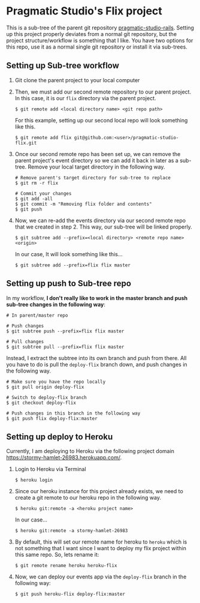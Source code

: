 # Pragmatic Studio's Flix project

This is a sub-tree of the parent git repository [pragmatic-studio-rails](https://github.com/tsoto111/pragmatic-studio-rails). Setting up this project properly deviates from a normal git repository, but the project structure/workflow is something that I like. You have two options for this repo, use it as a normal single git repository or install it via sub-trees.

## Setting up Sub-tree workflow
1. Git clone the parent project to your local computer

2. Then, we must add our second remote repository to our parent project. In this case, it is our `flix` directory via the parent project.

	`$ git remote add <local directory name> <git repo path>`

	For this example, setting up our second local repo will look something like this.
	
	`$ git remote add flix git@github.com:<user>/pragmatic-studio-flix.git`

3. Once our second remote repo has been set up, we can remove the parent project's event directory so we can add it back in later as a sub-tree. Remove your local target directory in the following way.

	```
	# Remove parent's target directory for sub-tree to replace
	$ git rm -r flix

	# Commit your changes
	$ git add -all
	$ git commit -m "Removing flix folder and contents"
	$ git push
	```

4. Now, we can re-add the events directory via our second remote repo that we created in step 2. This way, our sub-tree will be linked properly.

	`$ git subtree add --prefix=<local directory> <remote repo name> <origin>`

	In our case, It will look something like this...

	`$ git subtree add --prefix=flix flix master`

## Setting up push to Sub-tree repo

In my workflow, **I don't really like to work in the master branch and push sub-tree changes in the following way**: 

```
# In parent/master repo

# Push changes
$ git subtree push --prefix=flix flix master

# Pull changes
$ git subtree pull --prefix=flix flix master

``` 

Instead, I extract the subtree into its own branch and push from there. All you have to do is pull the `deploy-flix` branch down, and push changes in the following way.

```
# Make sure you have the repo locally
$ git pull origin deploy-flix

# Switch to deploy-flix branch
$ git checkout deploy-flix

# Push changes in this branch in the following way
$ git push flix deploy-flix:master
```

## Setting up deploy to Heroku

Currently, I am deploying to Heroku via the following project domain https://stormy-hamlet-26983.herokuapp.com/.

1. Login to Heroku via Terminal

	`$ heroku login`

2. Since our heroku instance for this project already exists, we need to create a git remote to our heroku repo in the following way.

	`$ heroku git:remote -a <heroku project name>`

	In our case...

	`$ heroku git:remote -a stormy-hamlet-26983`

3. By default, this will set our remote name for heroku to `heroku` which is not something that I want since I want to deploy my flix project within this same repo. So, lets rename it:

	`$ git remote rename heroku heroku-flix`

4. Now, we can deploy our events app via the `deploy-flix` branch in the following way:

	`$ git push heroku-flix deploy-flix:master`


